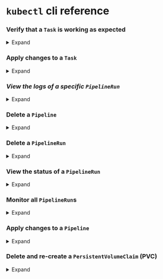 # `kubectl` cli reference


### Verify that a `Task` is working as expected

<details>
<summary>Expand</summary>

Create a `TaskRun` to run the `Task`, then run it using:

```shell
kubectl create --filename TaskRuns/example-task-run.yaml
```

Assuming the `TaskRun` you create is named `example-task-run`, you can view the status of the `TaskRun` using:

```shell
kubectl get taskrun example-task-run
```

Add the `-w` option to run the above command in watch mode.

To view the `TaskRun`'s logs, run:

```shell
tkn taskrun logs task-run-xxxxx -f
```

</details>


### Apply changes to a `Task`

<details>
<summary>Expand</summary>

If changes are made to one of the `Task` files, you can apply the changes to your cluster using:

```shell
kubectl apply --filename Tasks/filename.yaml
```

</details>


### _View the logs of a specific `PipelineRun`_

<details>
<summary>Expand</summary>

```shell
tkn pipelinerun logs example-pipelinerun-xxxxx -f
```

e.g.,

```shell
tkn pipelinerun logs build-and-push-pipelinerun-pjd48 -f
```

</details>


### Delete a `Pipeline`

<details>
<summary>Expand</summary>

```shell
kubectl delete pipeline [PIPELINE_NAME] -n [NAMESPACE]
```

e.g.,

```shell
kubectl delete pipeline spring-boot-cicd
```

</details>


### Delete a `PipelineRun`

<details>
<summary>Expand</summary>

```shell
kubectl delete pipelinerun [PIPELINERUN_NAME] -n [NAMESPACE]
```

</details>


### View the status of a `PipelineRun`

<details>
<summary>Expand</summary>

```shell
kubectl get pipelinerun example-pipeline-run
```

```shell
kubectl get pipelinerun example-pipeline-run-bdpt6 -o=jsonpath='{.status.conditions[*].message}'
```

Add the `-w` option to run the above command in watch mode.

</details>


### Monitor all `PipelineRun`s

<details>
<summary>Expand</summary>

```shell
kubectl get pipelineruns -w
```

</details>


### Apply changes to a `Pipeline`

<details>
<summary>Expand</summary>

```shell
kubectl apply --filename Pipelines/filename.yaml
```

</details>


### Delete and re-create a `PersistentVolumeClaim` (PVC)

<details>
<summary>Expand</summary>

```shell
kubectl delete pvc <pvc-name>
kubectl apply -f <pvc-definition.yaml>
```

e.g.,

```shell
kubectl delete pvc source-pvc
kubectl apply -f crds/PersistentVolumeClaims/pvc.yaml
```

</details>
